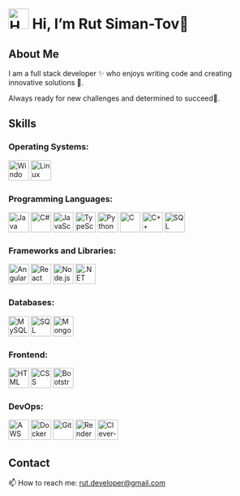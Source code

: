 #  <img src="https://user-images.githubusercontent.com/74038190/214644152-52f47eb3-5e31-4f47-8758-05c9468d5596.gif" alt="Handshake" width="40" height="40"/> Hi, I’m Rut Siman-Tov🎉

## About Me
I am a full stack developer ✨ who enjoys writing code  and creating innovative solutions 🔬.

Always ready for new challenges and determined to succeed🚀.
## Skills

###  Operating Systems:
<p align="left">
  <img src="https://cdn.jsdelivr.net/gh/devicons/devicon/icons/windows8/windows8-original.svg" alt="Windows" width="40" height="40"/>
  <img src="https://cdn.jsdelivr.net/gh/devicons/devicon/icons/linux/linux-original.svg" alt="Linux" width="40" height="40"/>
</p>

### Programming Languages:
<p align="left">
  <img src="https://cdn.jsdelivr.net/gh/devicons/devicon/icons/java/java-original.svg" alt="Java" width="40" height="40"/>
  <img src="https://cdn.jsdelivr.net/gh/devicons/devicon/icons/csharp/csharp-original.svg" alt="C#" width="40" height="40"/>
  <img src="https://cdn.jsdelivr.net/gh/devicons/devicon/icons/javascript/javascript-original.svg" alt="JavaScript" width="40" height="40"/>
  <img src="https://cdn.jsdelivr.net/gh/devicons/devicon/icons/typescript/typescript-original.svg" alt="TypeScript" width="40" height="40"/>
  <img src="https://cdn.jsdelivr.net/gh/devicons/devicon/icons/python/python-original.svg" alt="Python" width="40" height="40"/>
  <img src="https://cdn.jsdelivr.net/gh/devicons/devicon/icons/c/c-original.svg" alt="C" width="40" height="40"/>
  <img src="https://cdn.jsdelivr.net/gh/devicons/devicon/icons/cplusplus/cplusplus-original.svg" alt="C++" width="40" height="40"/>
  <img src="https://cdn.jsdelivr.net/gh/devicons/devicon/icons/mysql/mysql-original.svg" alt="SQL" width="40" height="40"/>
</p>

###  Frameworks and Libraries:
<p align="left">
  <img src="https://cdn.jsdelivr.net/gh/devicons/devicon/icons/angularjs/angularjs-original.svg" alt="Angular" width="40" height="40"/>
  <img src="https://cdn.jsdelivr.net/gh/devicons/devicon/icons/react/react-original.svg" alt="React" width="40" height="40"/>
  <img src="https://cdn.jsdelivr.net/gh/devicons/devicon/icons/nodejs/nodejs-original.svg" alt="Node.js" width="40" height="40"/>
  <img src="https://cdn.jsdelivr.net/gh/devicons/devicon/icons/dotnetcore/dotnetcore-original.svg" alt=".NET" width="40" height="40"/>
</p>

###  Databases:
<p align="left">
  <img src="https://cdn.jsdelivr.net/gh/devicons/devicon/icons/mysql/mysql-original.svg" alt="MySQL" width="40" height="40"/>
  <img src="https://cdn.jsdelivr.net/gh/devicons/devicon/icons/microsoftsqlserver/microsoftsqlserver-plain.svg" alt="SQL Server" width="40" height="40"/>
  <img src="https://cdn.jsdelivr.net/gh/devicons/devicon/icons/mongodb/mongodb-original.svg" alt="MongoDB" width="40" height="40"/>
</p>

###  Frontend:
<p align="left">
  <img src="https://cdn.jsdelivr.net/gh/devicons/devicon/icons/html5/html5-original.svg" alt="HTML" width="40" height="40"/>
  <img src="https://cdn.jsdelivr.net/gh/devicons/devicon/icons/css3/css3-original.svg" alt="CSS" width="40" height="40"/>
  <img src="https://cdn.jsdelivr.net/gh/devicons/devicon/icons/bootstrap/bootstrap-original.svg" alt="Bootstrap" width="40" height="40"/>
</p>

###  DevOps:
<p align="left">
  <img src="https://cdn.jsdelivr.net/gh/devicons/devicon/icons/amazonwebservices/amazonwebservices-plain-wordmark.svg" alt="AWS" width="40" height="40"/>
  <img src="https://cdn.jsdelivr.net/gh/devicons/devicon/icons/docker/docker-original.svg" alt="Docker" width="40" height="40"/>
  <img src="https://cdn.jsdelivr.net/gh/devicons/devicon/icons/git/git-original.svg" alt="Git" width="40" height="40"/>
<img src="https://simpleicons.org/?q=render&modal=icon" alt="Render" width="40" height="40"/>
<img src="https://www.clever-cloud.com/images/logos/clever-cloud.svg" alt="Clever-Cloud" width="40" height="40"/>
</p>



## Contact
 📫 How to reach me: rut.developer@gmail.com




